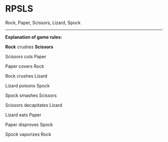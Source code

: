 # RPSLS
Rock, Paper, Scissors, Lizard, Spock
______________________________________

**Explanation of game rules:**

**Rock** crushes **Scissors**

Scissors cuts Paper 

Paper covers Rock

Rock crushes Lizard

Lizard poisons Spock

Spock smashes Scissors

Scissors decapitates Lizard

Lizard eats Paper

Paper disproves Spock

Spock vaporizes Rock
